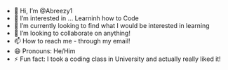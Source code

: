 - 👋 Hi, I’m @Abreezy1
- 👀 I’m interested in ... Learninh how to Code
- 🌱 I’m currently looking to find what I would be interested in learning
- 💞️ I’m looking to collaborate on anything!
- 📫 How to reach me - through my email!
- 😄 Pronouns: He/Him
- ⚡ Fun fact: I took a coding class in University and actually really liked it!

<!---
Abreezy1/Abreezy1 is a ✨ special ✨ repository because its `README.md` (this file) appears on your GitHub profile.
You can click the Preview link to take a look at your changes.
--->
